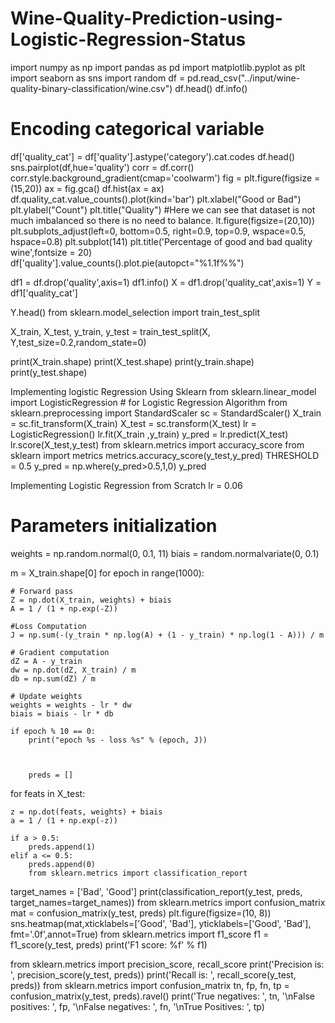 # Wine-Quality-Prediction-using-Logistic-Regression-Status

import numpy as np
import pandas as pd
import matplotlib.pyplot as plt
import seaborn as sns
import random
df = pd.read_csv("../input/wine-quality-binary-classification/wine.csv")
df.head()
df.info()
# Encoding categorical variable
df['quality_cat'] = df['quality'].astype('category').cat.codes
df.head()
sns.pairplot(df,hue='quality')
corr = df.corr()
corr.style.background_gradient(cmap='coolwarm')
fig = plt.figure(figsize = (15,20))
ax = fig.gca()
df.hist(ax = ax)
df.quality_cat.value_counts().plot(kind='bar')
plt.xlabel("Good or Bad")
plt.ylabel("Count")
plt.title("Quality")
#Here we can see that dataset is not much imbalanced so there is no need to balance.
lt.figure(figsize=(20,10))
plt.subplots_adjust(left=0, bottom=0.5, right=0.9, top=0.9, wspace=0.5, hspace=0.8)
plt.subplot(141)
plt.title('Percentage of good and bad quality wine',fontsize = 20)
df['quality'].value_counts().plot.pie(autopct="%1.1f%%")

df1 = df.drop('quality',axis=1)
df1.info()
X = df1.drop('quality_cat',axis=1)
Y = df1['quality_cat']

Y.head()
from sklearn.model_selection import train_test_split

X_train, X_test, y_train, y_test = train_test_split(X, Y,test_size=0.2,random_state=0)

print(X_train.shape)
print(X_test.shape)
print(y_train.shape)
print(y_test.shape)

Implementing logistic Regression Using Sklearn
from sklearn.linear_model import LogisticRegression # for Logistic Regression Algorithm
from sklearn.preprocessing import StandardScaler
sc = StandardScaler()
X_train = sc.fit_transform(X_train)
X_test = sc.transform(X_test)
lr = LogisticRegression()
lr.fit(X_train ,y_train)
y_pred = lr.predict(X_test)
lr.score(X_test,y_test)
from sklearn.metrics import accuracy_score
from sklearn import metrics
metrics.accuracy_score(y_test,y_pred)
THRESHOLD = 0.5
y_pred = np.where(y_pred>0.5,1,0)
y_pred



Implementing Logistic Regression from Scratch
lr = 0.06

# Parameters initialization
weights = np.random.normal(0, 0.1, 11)
biais = random.normalvariate(0, 0.1)

m = X_train.shape[0]
for epoch in range(1000):

    # Forward pass
    Z = np.dot(X_train, weights) + biais
    A = 1 / (1 + np.exp(-Z))
    
    #Loss Computation
    J = np.sum(-(y_train * np.log(A) + (1 - y_train) * np.log(1 - A))) / m

    # Gradient computation
    dZ = A - y_train
    dw = np.dot(dZ, X_train) / m
    db = np.sum(dZ) / m

    # Update weights
    weights = weights - lr * dw
    biais = biais - lr * db
    
    if epoch % 10 == 0:
        print("epoch %s - loss %s" % (epoch, J))



        preds = []
for feats in X_test:

    z = np.dot(feats, weights) + biais
    a = 1 / (1 + np.exp(-z))

    if a > 0.5:
        preds.append(1)
    elif a <= 0.5:
        preds.append(0)
        from sklearn.metrics import classification_report
target_names = ['Bad', 'Good']
print(classification_report(y_test, preds, target_names=target_names))
from sklearn.metrics import confusion_matrix
mat = confusion_matrix(y_test, preds)
plt.figure(figsize=(10, 8))
sns.heatmap(mat,xticklabels=['Good', 'Bad'], yticklabels=['Good', 'Bad'], fmt='.0f',annot=True)
from sklearn.metrics import f1_score
f1 = f1_score(y_test, preds)
print('F1 score: %f' % f1)

from sklearn.metrics import precision_score, recall_score
print('Precision is: ', precision_score(y_test, preds))
print('Recall is: ', recall_score(y_test, preds))
from sklearn.metrics import confusion_matrix
tn, fp, fn, tp = confusion_matrix(y_test, preds).ravel()
print('True negatives: ', tn, '\nFalse positives: ', fp, '\nFalse negatives: ', fn, '\nTrue Positives: ', tp)
